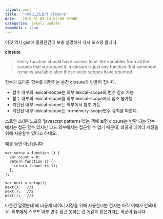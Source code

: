 ```yaml
---
layout: post
title:  "자바스크립트의 closure"
date:   2019-01-05 14:52:00 +0900
categories: jekyll update
comments : true
---
```


이것 역시 gist에 올렸던건데 보충 설명해서 다시 포스팅 합니다.

**closure**

> Every function should have access to all the variables from all the scopes that surraound it.
> a closure is just any function that somehow remains available after those outer scopes have returned

함수가 또다른 함수를 리턴하는 순간 closure가 만들어 집니다.

* 함수 내부의 lexical-socpe는 외부 lexical-scope의 변수 참조 가능
* 함수 내부의 lexical-scope를 외부 lexical-scope에서 참조 불가능
* 리턴된 내부 lexical-scope는 외부에서 참조 가능
* 리턴된 내부 lexical-scope는 in-memory-scope변수 규칙을 따른다.

스토얀 스테파노프의 'javascrpt patterns'라는 책에 보면 closure는 반환 되는 함수에서는 접근 할수 있지만 코드 외부에서는 접근할 수 없기 때문에, 비공개 데이터 저장을 위해 사용할수 있다고 하네요.

예를 들면 이런겁니다.
```
var serup = function () {
  var count = 0;
  return function () {
    return (count += 1);
  };
};

var next = setup();
next();   //1
next();   //2
next();   //3
```

다른건 알겠는데 왜 비공개 데이터 저장을 위해 사용한다는 건지는 아직 이해가 안돼네요. 외부에서 스코프 내부 변수 접근 못하는 건 똑같지 않은가라는 의문이 듭니다.
